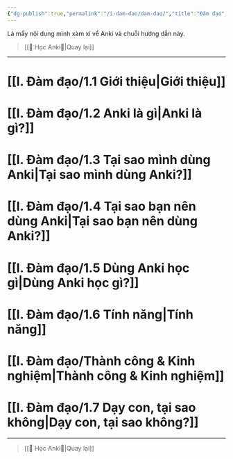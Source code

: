 ```yaml
---
{"dg-publish":true,"permalink":"/i-dam-dao/dam-dao/","title":"Đàm đạo","noteIcon":3}
---
```


Là mấy nội dung mình xàm xí về Anki và chuỗi hướng dẫn này.

> [[🌟 Học Anki🌟\|Quay lại]]
___
# [[I. Đàm đạo/1.1 Giới thiệu\|Giới thiệu]]
# [[I. Đàm đạo/1.2 Anki là gì\|Anki là gì?]]
# [[I. Đàm đạo/1.3 Tại sao mình dùng Anki\|Tại sao mình dùng Anki?]]
# [[I. Đàm đạo/1.4 Tại sao bạn nên dùng Anki\|Tại sao bạn nên dùng Anki?]]
# [[I. Đàm đạo/1.5 Dùng Anki học gì\|Dùng Anki học gì?]]
# [[I. Đàm đạo/1.6 Tính năng\|Tính năng]]
# [[I. Đàm đạo/Thành công & Kinh nghiệm\|Thành công & Kinh nghiệm]]
# [[I. Đàm đạo/1.7 Dạy con, tại sao không\|Dạy con, tại sao không?]]
___
> [[🌟 Học Anki🌟\|Quay lại]]